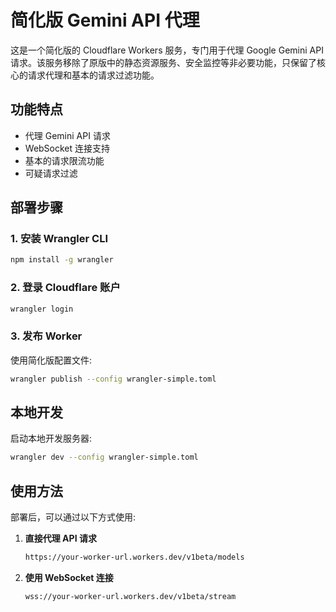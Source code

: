 # 简化版 Gemini API 代理

这是一个简化版的 Cloudflare Workers 服务，专门用于代理 Google Gemini API 请求。该服务移除了原版中的静态资源服务、安全监控等非必要功能，只保留了核心的请求代理和基本的请求过滤功能。

## 功能特点

- 代理 Gemini API 请求
- WebSocket 连接支持
- 基本的请求限流功能
- 可疑请求过滤

## 部署步骤

### 1. 安装 Wrangler CLI

```bash
npm install -g wrangler
```

### 2. 登录 Cloudflare 账户

```bash
wrangler login
```

### 3. 发布 Worker

使用简化版配置文件:

```bash
wrangler publish --config wrangler-simple.toml
```

## 本地开发

启动本地开发服务器:

```bash
wrangler dev --config wrangler-simple.toml
```

## 使用方法

部署后，可以通过以下方式使用:

1. **直接代理 API 请求**

   ```bash
   https://your-worker-url.workers.dev/v1beta/models
   ```

2. **使用 WebSocket 连接**

   ```bash
   wss://your-worker-url.workers.dev/v1beta/stream
   ```
